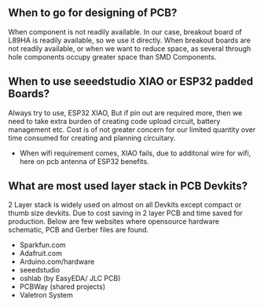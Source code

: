 ## When to go for designing of PCB?
When component is not readily available. In our case, breakout board of L89HA is readily available, so we use it directly. When breakout boards are not readily available, or when we want to reduce space, as several through hole components occupy greater space than SMD Components.

## When to use seeedstudio XIAO or ESP32 padded Boards?
Always try to use, ESP32 XIAO, But if pin out are required more, then we need to take extra burden of creating code upload circuit, battery management etc. Cost is of not greater concern for our limited quantity over time consumed for creating and planning circuitary.
- When wifi requirement comes, XIAO fails, due to additonal wire for wifi, here on pcb antenna of ESP32 benefits.

## What are most used layer stack in PCB Devkits?
2 Layer stack is widely used on almost on all Devkits except compact or thumb size devkits. Due to cost saving in 2 layer PCB and time saved for production. Below are few websites where opensource hardware schematic, PCB and Gerber files are found.
- Sparkfun.com
- Adafruit.com
- Arduino.com/hardware
- seeedstudio
- oshlab (by EasyEDA/ JLC PCB)
- PCBWay (shared projects)
- Valetron System

  


